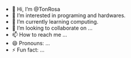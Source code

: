 - 👋 Hi, I’m @TonRosa
- 👀 I’m interested in programing and hardwares.
- 🌱 I’m currently learning computing.
- 💞️ I’m looking to collaborate on ...
- 📫 How to reach me ...
- 😄 Pronouns: ...
- ⚡ Fun fact: ...

<!---
TonRosa/TonRosa is a ✨ special ✨ repository because its `README.md` (this file) appears on your GitHub profile.
You can click the Preview link to take a look at your changes.
--->
